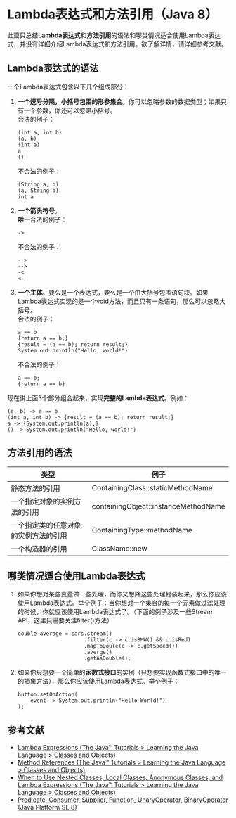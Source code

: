 # Lambda表达式和方法引用（Java 8）

此篇只总结**Lambda表达式**和**方法引用**的语法和哪类情况适合使用Lambda表达式，并没有详细介绍Lambda表达式和方法引用。欲了解详情，请详细参考文献。

## Lambda表达式的语法

一个Lambda表达式包含以下几个组成部分：

1. 	**一个逗号分隔，小括号包围的形参集合**。你可以忽略参数的数据类型；如果只有一个参数，你还可以忽略小括号。  
	合法的例子：
	```
	(int a, int b)  
	(a, b)  
	(int a)  
	a
	()
	```
	不合法的例子：
	```
	(String a, b)  
	(a, String b)  
	int a
	```

2. 	**一个箭头符号**。  
	**唯一**合法的例子：
	```
	->
	```
	不合法的例子：
	```
	- >
	-->
	-<
	<-
	```

3. 	**一个主体**。要么是一个表达式，要么是一个由大括号包围语句块。如果Lambda表达式实现的是一个void方法，而且只有一条语句，那么可以忽略大括号。  
	合法的例子：
	```
	a == b  
	{return a == b;}  
	{result = (a == b); return result;}  
	System.out.println("Hello, world!")
	```
	不合法的例子：
	```
	a == b;  
	{return a == b}  
	```

现在讲上面3个部分组合起来，实现**完整的Lambda表达式**。例如：
```
(a, b) -> a == b  
(int a, int b) -> {result = (a == b); return result;}  
a -> {System.out.println(a);}  
() -> System.out.println("Hello, world!")
```

## 方法引用的语法

| 类型 | 例子 |
| ---- | ---- |
| 静态方法的引用 | ContainingClass::staticMethodName |
| 一个指定对象的实例方法的引用 | containingObject::instanceMethodName |
| 一个指定类的任意对象的实例方法的引用 | ContainingType::methodName |
| 一个构造器的引用 | ClassName::new |

## 哪类情况适合使用Lambda表达式

1. 	如果你想对某些变量做一些处理，而你又想降这些处理封装起来，那么你应该使用Lambda表达式。举个例子：当你想对一个集合的每一个元素做过滤处理的时候，你就应该使用Lambda表达式了。（下面的例子涉及一些Stream API，这里只需要关注filter()方法）
	```
	double average = cars.stream()
						 .filter(c -> c.isBMW() && c.isRed)
						 .mapToDoule(c -> c.getSpeed())
						 .averge()
						 .getAsDouble();
	```

2. 	如果你只想要一个简单的**函数式接口**的实例（只想要实现函数式接口中的唯一的抽象方法），那么你应该使用Lambda表达式。举个例子：
	```
	button.setOnAction(
		event -> System.out.println("Hello World!")
	);
	```

## 参考文献

-	[Lambda Expressions (The Java&trade; Tutorials &gt; Learning the Java Language &gt; Classes and Objects)](https://docs.oracle.com/javase/tutorial/java/javaOO/lambdaexpressions.html)
-	[Method References (The Java&trade; Tutorials &gt; Learning the Java Language &gt; Classes and Objects)](https://docs.oracle.com/javase/tutorial/java/javaOO/methodreferences.html)
-	[When to Use Nested Classes, Local Classes, Anonymous Classes, and Lambda Expressions  (The Java&trade; Tutorials &gt; Learning the Java Language &gt; Classes and Objects)](https://docs.oracle.com/javase/tutorial/java/javaOO/whentouse.html)
-	[Predicate, Consumer, Supplier, Function, UnaryOperator, BinaryOperator (Java Platform SE 8)](http://docs.oracle.com/javase/8/docs/api/index.html)
